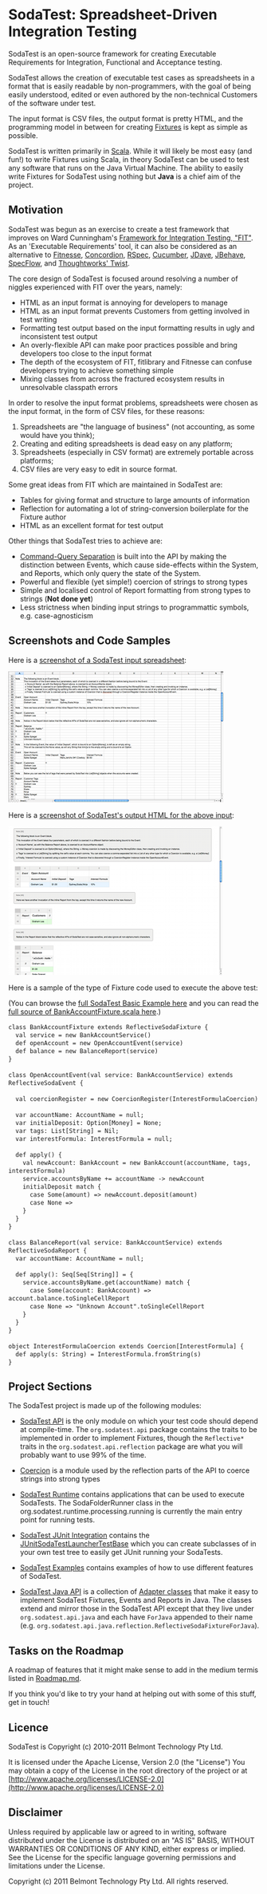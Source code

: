 SodaTest: Spreadsheet-Driven Integration Testing
================================================

SodaTest is an open-source framework for creating Executable Requirements for Integration, Functional and Acceptance testing.

SodaTest allows the creation of executable test cases as spreadsheets in a format that is easily
readable by non-programmers, with the goal of being easily understood, edited or even authored by the
non-technical Customers of the software under test.

The input format is CSV files, the output format is pretty HTML, and the programming model in between for
creating [Fixtures](http://en.wikipedia.org/wiki/Test_fixture#Software) is kept as simple as possible.

SodaTest is written primarily in [Scala](http://www.scala-lang.org/).
While it will likely be most easy (and fun!) to write Fixtures using Scala, in theory SodaTest can
be used to test any software that runs on the Java Virtual Machine.
The ability to easily write Fixtures for SodaTest using nothing but **Java** is a chief aim of the project.


Motivation
----------

SodaTest was begun as an exercise to create a test framework that improves on Ward Cunningham's
[Framework for Integration Testing, "FIT"](http://fit.c2.com/).
As an 'Executable Requirements' tool, it can also be considered as an alternative to
[Fitnesse](http://fitnesse.org/),
[Concordion](http://www.concordion.org/),
[RSpec](http://rspec.info/),
[Cucumber](http://cukes.info/),
[JDave](http://jdave.org/),
[JBehave](http://jbehave.org/),
[SpecFlow](http://www.specflow.org/),
and [Thoughtworks' Twist](http://www.thoughtworks-studios.com/agile-test-automation).

The core design of SodaTest is focused around resolving a number of niggles experienced with FIT over
the years, namely:

* HTML as an input format is annoying for developers to manage
* HTML as an input format prevents Customers from getting involved in test writing
* Formatting test output based on the input formatting results in ugly and inconsistent test output
* An overly-flexible API can make poor practices possible and bring developers too close to the input format
* The depth of the ecosystem of FIT, fitlibrary and Fitnesse can confuse developers trying to achieve something simple
* Mixing classes from across the fractured ecosystem results in unresolvable classpath errors

In order to resolve the input format problems, spreadsheets were chosen as the input format,
in the form of CSV files, for these reasons:

1. Spreadsheets are "the language of business" (not accounting, as some would have you think);
2. Creating and editing spreadsheets is dead easy on any platform;
3. Spreadsheets (especially in CSV format) are extremely portable across platforms;
4. CSV files are very easy to edit in source format.

Some great ideas from FIT which are maintained in SodaTest are:

* Tables for giving format and structure to large amounts of information
* Reflection for automating a lot of string-conversion boilerplate for the Fixture author
* HTML as an excellent format for test output

Other things that SodaTest tries to achieve are:

* [Command-Query Separation](http://en.wikipedia.org/wiki/Command-query_separation) is built into the
  API by making the distinction between Events, which cause side-effects within the System, and Reports,
  which only query the state of the System.
* Powerful and flexible (yet simple!) coercion of strings to strong types
* Simple and localised control of Report formatting from strong types to strings (**Not done yet**)
* Less strictness when binding input strings to programmattic symbols, e.g. case-agnosticism


Screenshots and Code Samples
----------------------------

Here is a [screenshot of a SodaTest input spreadsheet](https://github.com/GrahamLea/SodaTest/raw/master/images/Basic%20Example%20Source%20Screenshot.png "Screenshot of SodaTest input spreadsheet"):

[![Screenshot of a SodaTest input spreadsheet](https://github.com/GrahamLea/SodaTest/raw/master/images/Basic%20Example%20Source%20Screenshot%20Thumbnail.png)](https://github.com/GrahamLea/SodaTest/raw/master/images/Basic%20Example%20Source%20Screenshot.png)

Here is a [screenshot of SodaTest's output HTML for the above input](https://github.com/GrahamLea/SodaTest/raw/master/images/Basic%20Example%20Output%20Screenshot.png "Screenshot of SodaTest's output HTML"):

[![Screenshot of SodaTest's output HTML](https://github.com/GrahamLea/SodaTest/raw/master/images/Basic%20Example%20Output%20Screenshot%20Thumbnail.png)](https://github.com/GrahamLea/SodaTest/raw/master/images/Basic%20Example%20Output%20Screenshot.png)

Here is a sample of the type of Fixture code used to execute the above test:

(You can browse the [full SodaTest Basic Example here](https://github.com/GrahamLea/SodaTest/tree/master/sodatest-examples/basic)
and you can read the [full source of BankAccountFixture.scala here](https://github.com/GrahamLea/SodaTest/blob/master/sodatest-examples/basic/src/main/scala/org/sodatest/examples/basic/fixtures/BankAccountFixture.scala).)

    class BankAccountFixture extends ReflectiveSodaFixture {
      val service = new BankAccountService()
      def openAccount = new OpenAccountEvent(service)
      def balance = new BalanceReport(service)
    }

    class OpenAccountEvent(val service: BankAccountService) extends ReflectiveSodaEvent {

      val coercionRegister = new CoercionRegister(InterestFormulaCoercion)

      var accountName: AccountName = null;
      var initialDeposit: Option[Money] = None;
      var tags: List[String] = Nil;
      var interestFormula: InterestFormula = null;

      def apply() {
        val newAccount: BankAccount = new BankAccount(accountName, tags, interestFormula)
        service.accountsByName += accountName -> newAccount
        initialDeposit match {
          case Some(amount) => newAccount.deposit(amount)
          case None =>
        }
      }
    }

    class BalanceReport(val service: BankAccountService) extends ReflectiveSodaReport {
      var accountName: AccountName = null;

      def apply(): Seq[Seq[String]] = {
        service.accountsByName.get(accountName) match {
          case Some(account: BankAccount) => account.balance.toSingleCellReport
          case None => "Unknown Account".toSingleCellReport
        }
      }
    }

    object InterestFormulaCoercion extends Coercion[InterestFormula] {
      def apply(s: String) = InterestFormula.fromString(s)
    }


Project Sections
----------------

The SodaTest project is made up of the following modules:

* [SodaTest API](https://github.com/GrahamLea/SodaTest/tree/master/sodatest-api)
  is the only module on which your test code should depend at compile-time.
  The `org.sodatest.api` package contains the traits to be implemented in order to implement Fixtures,
  though the `Reflective*` traits in the `org.sodatest.api.reflection` package are what you will
  probably want to use 99% of the time.

* [Coercion](https://github.com/GrahamLea/SodaTest/tree/master/coercion)
  is a module used by the reflection parts of the API to coerce strings into strong types

* [SodaTest Runtime](https://github.com/GrahamLea/SodaTest/tree/master/sodatest-runtime)
  contains applications that can be used to execute SodaTests.
  The SodaFolderRunner class in the org.sodatest.runtime.processing.running is currently the main
  entry point for running tests.

* [SodaTest JUnit Integration](https://github.com/GrahamLea/SodaTest/tree/master/sodatest-junit)
  contains the [JUnitSodaTestLauncherTestBase](https://github.com/GrahamLea/SodaTest/blob/master/sodatest-junit/src/main/scala/org/sodatest/junit/JUnitSodaTestLauncherTestBase.scala)
  which you can create subclasses of in your own test tree to easily get JUnit running your SodaTests.

* [SodaTest Examples](https://github.com/GrahamLea/SodaTest/tree/master/sodatest-examples)
  contains examples of how to use different features of SodaTest.

* [SodaTest Java API](https://github.com/GrahamLea/SodaTest/tree/master/sodatest-api-java)
  is a collection of [Adapter classes](http://en.wikipedia.org/wiki/Adapter_pattern) that make it easy to implement
  SodaTest Fixtures, Events and Reports in Java.
  The classes extend and mirror those in the SodaTest API except that they live under `org.sodatest.api.java` and each
  have `ForJava` appended to their name (e.g. `org.sodatest.api.java.reflection.ReflectiveSodaFixtureForJava`).


Tasks on the Roadmap
--------------------

A roadmap of features that it might make sense to add in the medium termis listed
in [Roadmap.md](https://github.com/GrahamLea/SodaTest/blob/master/Roadmap.md).

If you think you'd like to try your hand at helping out with some of this stuff, get in touch!


Licence
-------

SodaTest is Copyright (c) 2010-2011 Belmont Technology Pty Ltd.

It is licensed under the Apache License, Version 2.0 (the "License")
You may obtain a copy of the License in the root directory of the project or at [http://www.apache.org/licenses/LICENSE-2.0](http://www.apache.org/licenses/LICENSE-2.0)


Disclaimer
----------

Unless required by applicable law or agreed to in writing, software
distributed under the License is distributed on an "AS IS" BASIS,
WITHOUT WARRANTIES OR CONDITIONS OF ANY KIND, either express or implied.
See the License for the specific language governing permissions and
limitations under the License.


Copyright (c) 2011 Belmont Technology Pty Ltd. All rights reserved.
